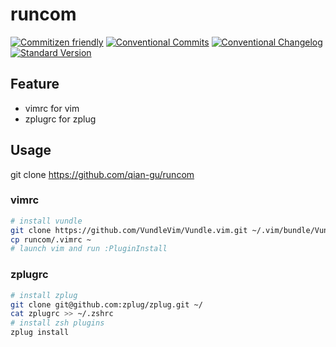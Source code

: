 # runcom

[![Commitizen friendly](https://img.shields.io/badge/commitizen-friendly-brightgreen.svg)](http://commitizen.github.io/cz-cli/)
[![Conventional Commits](https://img.shields.io/badge/Conventional%20Commits-1.0.0-%23FE5196?logo=conventionalcommits&logoColor=white)](https://conventionalcommits.org)
[![Conventional Changelog](https://img.shields.io/badge/changelog-conventional-brightgreen.svg)](http://conventional-changelog.github.io)
[![Standard Version](https://img.shields.io/badge/release-standard%20version-brightgreen.svg)](https://github.com/conventional-changelog/standard-version)

## Feature

- vimrc for vim
- zplugrc for zplug

## Usage

git clone https://github.com/qian-gu/runcom

### vimrc

```bash
# install vundle
git clone https://github.com/VundleVim/Vundle.vim.git ~/.vim/bundle/Vundle.vim
cp runcom/.vimrc ~
# launch vim and run :PluginInstall
```

### zplugrc

```bash
# install zplug
git clone git@github.com:zplug/zplug.git ~/
cat zplugrc >> ~/.zshrc
# install zsh plugins
zplug install
```
